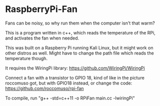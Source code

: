 # RaspberryPi-Fan
Fans can be noisy, so why run them when the computer isn't that warm?

This is a program written in c++, which reads the temperature of the RPi, and activates the fan when needed. 

This was built on a Raspberry Pi running Kali Linux, but it might work on other distros as well. Might have to change the path
file which reads the temperature though. 

It requires the WiringPi library: https://github.com/WiringPi/WiringPi

Connect a fan with a transistor to GPIO 18, kind of like in the picture roccomuso got, but with GPIO18 instead, or change the code: https://github.com/roccomuso/rpi-fan

To compile, run "g++ -std=c++11 -o RPiFan main.cc -lwiringPi"
